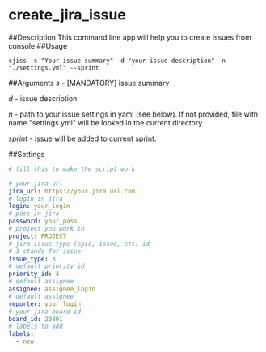 # create_jira_issue

##Description
This command line app will help you to create issues from console
##Usage
```shell
cjiss -s "Your issue summary" -d "your issue description" -n "./settings.yml" --sprint
```
##Arguments
_s_ - [MANDATORY] issue summary

_d_ - issue description

_n_ - path to your issue settings in yaml (see below). If not provided, file with name "settings.yml" will be looked in
the current directory

_sprint_ - issue will be added to current sprint.

##Settings
```yaml
# fill this to make the script work

# your jira url
jira_url: https://your.jira.url.com
# login in jira
login: your_login
# pass in jira
password: your_pass
# project you work in
project: PROJECT
# jira issue type (epic, issue, etc) id
# 3 stands for issue
issue_type: 3
# default priority id
priority_id: 4
# default assignee
assignee: assignee_login
# default assignee
reporter: your_login
# your jira board id
board_id: 20801
# labels to add
labels:
  - new
```